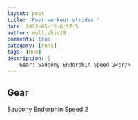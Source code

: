 ```yaml
---
layout: post
title: 'Post workout strides '
date: 2022-05-12 6:57:5
author: multishiv19
comments: true
category: [runs]
tags: [Run]
description: |
    Gear: Saucony Endorphin Speed 2<br/>
---
```


## Gear
Saucony Endorphin Speed 2



<div width='100%' class='strava-embed-placeholder' data-embed-type='activity' data-embed-id='7132130364'></div>
<script src='https://strava-embeds.com/embed.js'></script>
